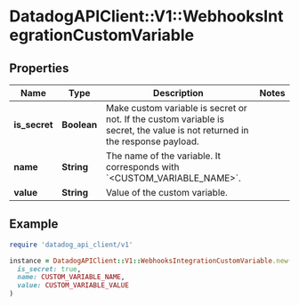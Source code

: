 # DatadogAPIClient::V1::WebhooksIntegrationCustomVariable

## Properties

| Name | Type | Description | Notes |
| ---- | ---- | ----------- | ----- |
| **is_secret** | **Boolean** | Make custom variable is secret or not. If the custom variable is secret, the value is not returned in the response payload. |  |
| **name** | **String** | The name of the variable. It corresponds with &#x60;&lt;CUSTOM_VARIABLE_NAME&gt;&#x60;. |  |
| **value** | **String** | Value of the custom variable. |  |

## Example

```ruby
require 'datadog_api_client/v1'

instance = DatadogAPIClient::V1::WebhooksIntegrationCustomVariable.new(
  is_secret: true,
  name: CUSTOM_VARIABLE_NAME,
  value: CUSTOM_VARIABLE_VALUE
)
```

